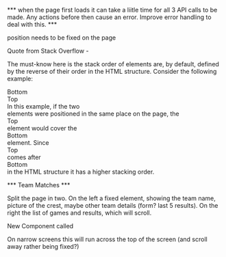 *** when the page first loads it can take a liitle time for all 3 API calls to be made. Any actions before then cause an error. Improve error handling to deal with this. *** 

<BackButton/> position needs to be fixed on the page

<!-- 
  Create some dummy data for the single game page as API os paid at that point.
 -->

Quote from Stack Overflow -

The must-know here is the stack order of elements are, by default, defined by the reverse of their order in the HTML structure. Consider the following example:

<body>
  <div>Bottom</div>
  <div>Top</div>
</body> 
In this example, if the two <div> elements were positioned in the same place on the page, the <div>Top</div> element would cover the <div>Bottom</div> element. Since <div>Top</div> comes after <div>Bottom</div> in the HTML structure it has a higher stacking order.



*** Team Matches ***

Split the page in two. On the left a fixed element, showing the team name, picture of the crest, maybe other team details (form? last 5 results). On the right the list of games and results, which will scroll.

New Component called <TeamInfo/>

On narrow screens this will run across the top of the screen (and scroll away rather being fixed?) 